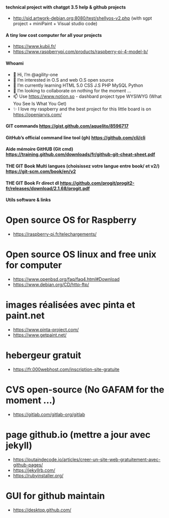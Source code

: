 #### technical project with chatgpt 3.5 help & github projects ####
- http://sid.artwork-debian.org:8080/test/shellyos-v2.php
(with sgpt project + miniPaint + Visual studio code)

#### A tiny low cost computer for all your projects ####
- https://www.kubii.fr/
- https://www.raspberrypi.com/products/raspberry-pi-4-model-b/

#### Whoami ####
- 👋 Hi, I’m @agility-one
- 👀 I’m interested in O.S and web O.S open source 
- 🌱 I’m currently learning HTML 5.0 CSS J.S PHP MySQL Python
- 💞️ I’m looking to collaborate on nothing for the moment ...
- 📫 Use https://www.notion.so - dashbard project type WYSIWYG (What You See Is What You Get)
- ✨ I love my raspberry and the best project for this little board is on https://openjarvis.com/

#### GIT commands https://gist.github.com/aquelito/8596717 ####
#### GitHub’s official command line tool (gh) https://github.com/cli/cli ####
#### Aide mémoire GitHUB (Git cmd) https://training.github.com/downloads/fr/github-git-cheat-sheet.pdf ####
#### THE GIT Book Multi langues (choisissez votre langue entre book/ et v2/) https://git-scm.com/book/en/v2 ####
#### THE GIT Book Fr direct dl https://github.com/progit/progit2-fr/releases/download/2.1.68/progit.pdf ####

<!---
agility-one/agility-one is a ✨ special ✨ repository because its `README.md` (this file) appears on your GitHub profile.
You can click the Preview link to take a look at your changes.
--->

#### Utils software & links ####
# Open source OS for Raspberry #
- https://raspberry-pi.fr/telechargements/

# Open source OS linux and free unix for computer #
- https://www.openbsd.org/faq/faq4.html#Download
- https://www.debian.org/CD/http-ftp/

# images réalisées avec pinta et paint.net #
- https://www.pinta-project.com/
- https://www.getpaint.net/

# hebergeur gratuit #
- https://fr.000webhost.com/inscription-site-gratuite

# CVS open-source (No GAFAM for the moment ...) #
- https://gitlab.com/gitlab-org/gitlab

# page github.io (mettre a jour avec jekyll) #
- https://putaindecode.io/articles/creer-un-site-web-gratuitement-avec-github-pages/
- https://jekyllrb.com/
- https://rubyinstaller.org/

# GUI for github maintain #
- https://desktop.github.com/
